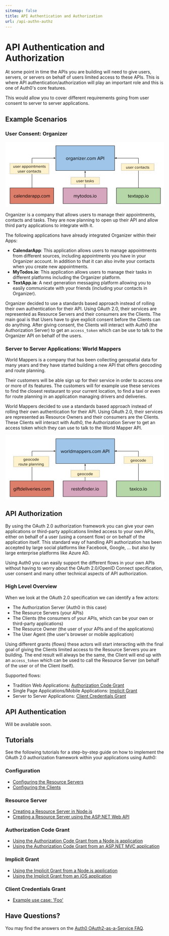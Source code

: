 ```yaml
---
sitemap: false
title: API Authentication and Authorization
url: /api-authn-authz
---
```


# API Authentication and Authorization

At some point in time the APIs you are building will need to give users, servers, or servers on behalf of users limited access to these APIs. This is where API authentication/authorization will play an important role and this is one of Auth0's core features.

This would allow you to cover different requirements going from user consent to server to server applications.

## Example Scenarios

### User Consent: Organizer

![](/media/articles/api-authn-authz/user-delegation.png)

Organizer is a company that allows users to manage their appointments, contacts and tasks. They are now planning to open up their API and allow third party applications to integrate with it.

The following applications have already integrated Organizer within their Apps:

- **CalendarApp**: This application allows users to manage appointments from different sources, including appointments you have in your Organizer account. In addition to that it can also invite your contacts when you create new appointments.
- **MyTodos.io**: This application allows users to manage their tasks in different platforms including the Organizer platform.
- **TextApp.io**: A next generation messaging platform allowing you to easily communicate with your friends (including your contacts in Organizer).

Organizer decided to use a standards based approach instead of rolling their own authentication for their API. Using OAuth 2.0, their services are represented as Resource Servers and their consumers are the Clients. The main goal is that Users have to give explicit consent before the Clients can do anything. After giving consent, the Clients will interact with Auth0 (the Authorization Server) to get an `access_token` which can be use to talk to the Organizer API on behalf of the users.

### Server to Server Applications: World Mappers

World Mappers is a company that has been collecting geospatial data for many years and they have started building a new API that offers geocoding and route planning.

Their customers will be able sign up for their service in order to access one or more of its features. The customers will for example use these services to find the closest restaurant to your current location, to find a taxi or even for route planning in an application managing drivers and deliveries.

World Mappers decided to use a standards based approach instead of rolling their own authentication for their API. Using OAuth 2.0, their services are represented as Resource Owners and their consumers are the Clients. These Clients will interact with Auth0, the Authorization Server to get an access token which they can use to talk to the World Mapper API.

![](/media/articles/api-authn-authz/server-to-server.png)

## API Authorization

By using the OAuth 2.0 authorization framework you can give your own applications or third-party applications limited access to your own APIs, either on behalf of a user (using a consent flow) or on behalf of the application itself. This standard way of handling API authorization has been accepted by large social platforms like Facebook, Google, ... but also by large enterprise platforms like Azure AD.

Using Auth0 you can easily support the different flows in your own APIs without having to worry about the OAuth 2.0/OpenID Connect specification, user consent and many other technical aspects of API authorization.

### High Level Overview

When we look at the OAuth 2.0 specification we can identify a few actors:

 - The Authorization Server (Auth0 in this case)
 - The Resource Servers (your APIs)
 - The Clients (the consumers of your APIs, which can be your own or third-party applications)
 - The Resource Owner (the user of your APIs and of the applications)
 - The User Agent (the user's browser or mobile application)

Using different grants (flows) these actors will start interacting with the final goal of giving the Clients limited access to the Resource Servers you are building. The end result will always be the same, the Client will end up with an `access_token` which can be used to call the Resource Server (on behalf of the user or of the Client itself).

Supported flows:

 - Tradition Web Applications: [Authorization Code Grant](/api-authn-authz/grant/authorization-code)
 - Single Page Applications/Mobile Applications: [Implicit Grant](/api-authn-authz/grant/implicit)
 - Server to Server Applications: [Client Credentials Grant](/api-authn-authz/grant/client-credentials)

## API Authentication

Will be available soon.

## Tutorials

See the following tutorials for a step-by-step guide on how to implement the OAuth 2.0 authorization framework within your applications using Auth0:

### Configuration

 - [Configuring the Resource Servers](/oauth2-as-a-service/resource-servers)
 - [Configuring the Clients](/oauth2-as-a-service/clients)

### Resource Server

 - [Creating a Resource Server in Node.js](/oauth2-as-a-service/resource-servers/node-js)
 - [Creating a Resource Server using the ASP.NET Web API](/oauth2-as-a-service/resource-servers/asp-net)

### Authorization Code Grant

 - [Using the Authorization Code Grant from a Node.js application](/oauth2-as-a-service/authorization-code-grant/node-js)
 - [Using the Authorization Code Grant from an ASP.NET MVC application](/oauth2-as-a-service/authorization-code-grant/asp-net)

### Implicit Grant

 - [Using the Implicit Grant from a Node.js application](/oauth2-as-a-service/implicit-grant/node-js)
 - [Using the Implicit Grant from an iOS application](/oauth2-as-a-service/authorization-code-grant/asp-net)

### Client Credentials Grant

 - [Example use case: 'Foo'](/oauth2-as-a-service/client-credentials-grant/use-case-foo)

## Have Questions?

You may find the answers on the [Auth0 OAuth2-as-a-Service FAQ](/oauth2-as-a-service/faq).
